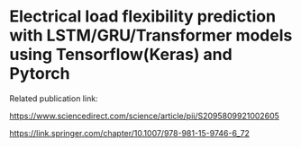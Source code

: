 # Electrical load flexibility prediction with LSTM/GRU/Transformer models using Tensorflow(Keras) and Pytorch

Related publication link: 

https://www.sciencedirect.com/science/article/pii/S2095809921002605

https://link.springer.com/chapter/10.1007/978-981-15-9746-6_72


